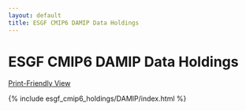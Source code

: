 ```yaml
---
layout: default
title: ESGF CMIP6 DAMIP Data Holdings
---
```


# ESGF CMIP6 DAMIP Data Holdings

[Print-Friendly View](print_view.html)

{% include esgf_cmip6_holdings/DAMIP/index.html %}
